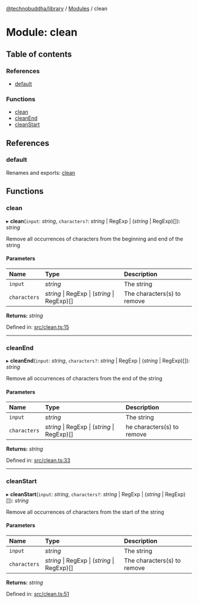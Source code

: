 [@technobuddha/library](../..) / [Modules](../Modules.md) / clean

# Module: clean

## Table of contents

### References

- [default](clean.md#default)

### Functions

- [clean](clean.md#clean)
- [cleanEnd](clean.md#cleanend)
- [cleanStart](clean.md#cleanstart)

## References

### default

Renames and exports: [clean](clean.md#clean)

## Functions

### clean

▸ **clean**(`input`: *string*, `characters?`: *string* \| RegExp \| (*string* \| RegExp)[]): *string*

Remove all occurrences of characters from the beginning and end of the string

#### Parameters

| Name | Type | Description |
| :------ | :------ | :------ |
| `input` | *string* | The string |
| `characters` | *string* \| RegExp \| (*string* \| RegExp)[] | The characters(s) to remove |

**Returns:** *string*

Defined in: [src/clean.ts:15](../../src/clean.ts#L15)

___

### cleanEnd

▸ **cleanEnd**(`input`: *string*, `characters?`: *string* \| RegExp \| (*string* \| RegExp)[]): *string*

Remove all occurrences of characters from the end of the string

#### Parameters

| Name | Type | Description |
| :------ | :------ | :------ |
| `input` | *string* | The string |
| `characters` | *string* \| RegExp \| (*string* \| RegExp)[] | he characters(s) to remove |

**Returns:** *string*

Defined in: [src/clean.ts:33](../../src/clean.ts#L33)

___

### cleanStart

▸ **cleanStart**(`input`: *string*, `characters?`: *string* \| RegExp \| (*string* \| RegExp)[]): *string*

Remove all occurrences of characters from the start of the string

#### Parameters

| Name | Type | Description |
| :------ | :------ | :------ |
| `input` | *string* | The string |
| `characters` | *string* \| RegExp \| (*string* \| RegExp)[] | The characters(s) to remove |

**Returns:** *string*

Defined in: [src/clean.ts:51](../../src/clean.ts#L51)

